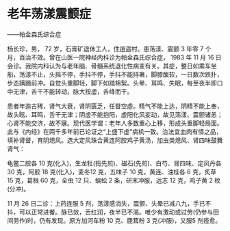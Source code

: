 # 老年荡漾震颤症

——帕金森氏综合症

杨长珍，男， 72 岁，石膏矿退休工人，住逍遥村。患荡漾、震颤 3 年零 7 个月，百治不效。曾在山医一院神经内科诊为帕金森氏综合症， 1983 年 11 月 16 日会诊。我院内科认为与老年脑、骨髓系统退化性病变有关。其症，整日如乘车坐船，荡漾不止，头摇不停，手抖不停，手抖不能持箸，脚膝酸软，一日数次跌扑，步态蹒跚前冲。自觉头重脚轻，脚下如踏棉絮。头晕、耳鸣、失眠，每至夜半即口中无津，舌干不能转动。脉大按虚，舌绛而干。

患者年逾古稀，肾气大衰，肾阴匮乏，任督空虚。精气不能上达，阴精不能上奉，故头眩、耳鸣，舌干无津；阴虚不能抱阳，虚阳化风妄动，故见荡漾、震颤诸恙；心肾不能交济，故不寐。现代医学谓：老年人多数重心上移，形成头重脚轻局面。此与《内经》在两千多年前已论证之“上盛下虚”病机一致。治法宜血肉有情之品，填补肾督，育阴熄风。选大定风珠合黄连阿胶鸡子黄汤，加虫类熄风、肾四味鼓舞肾气：

龟鳖二胶各 10 克(化入)，生龙牡(捣先煎)、磁石(先煎)、白芍、肾四味、定风丹各 30 克，阿胶 18 克(化入)，麦冬12 克，五味子 10 克，黄连、油桂各 6 克，炙草 15 克，葛根 60 克，全虫 12 只、蜈蚣 2 条，研末冲服，远志 12 克，鸡子黄 2 枚(分冲)。

11 月 26 日二诊：上药连服 5 剂，荡漾感消失，震颤、头晕已减八九，手已不抖，可以正常进餐。脉已敛，舌红润，夜半已不渴。唯少有激动或过劳(仍参与田间劳作)时，仍有发现。原方加河车粉 10 克、鹿茸粉 3 克(冲服)，又服5 剂痊愈。
